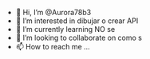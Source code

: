 - 👋 Hi, I’m @Aurora78b3
- 👀 I’m interested in dibujar o crear API
- 🌱 I’m currently learning NO se
- 💞️ I’m looking to collaborate on como s
- 📫 How to reach me ...

<!---
Aurora78b3/Aurora78b3 is a ✨ special ✨ repository because its `README.md` (this file) appears on your GitHub profile.
You can click the Preview link to take a look at your changes.
--->
